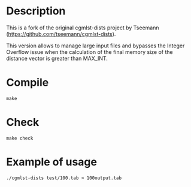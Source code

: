 # Description

This is a fork of the original cgmlst-dists project by Tseemann (https://github.com/tseemann/cgmlst-dists).

This version allows to manage large input files and bypasses the Integer Overflow issue when the calculation of the final memory size of the distance vector is greater than MAX_INT.

# Compile
```console
make
```

# Check
```console
make check
```
# Example of usage

```console
./cgmlst-dists test/100.tab > 100output.tab
```